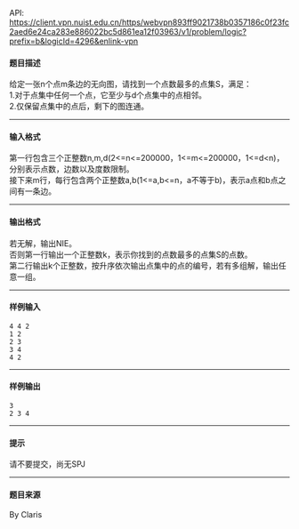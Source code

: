 API: https://client.vpn.nuist.edu.cn/https/webvpn893ff9021738b0357186c0f23fc2aed6e24ca283e886022bc5d861ea12f03963/v1/problem/logic?prefix=b&logicId=4296&enlink-vpn

#### 题目描述

给定一张n个点m条边的无向图，请找到一个点数最多的点集S，满足：  
1.对于点集中任何一个点，它至少与d个点集中的点相邻。  
2.仅保留点集中的点后，剩下的图连通。

---

#### 输入格式

第一行包含三个正整数n,m,d(2<=n<=200000，1<=m<=200000，1<=d<n)，分别表示点数，边数以及度数限制。  
接下来m行，每行包含两个正整数a,b(1<=a,b<=n，a不等于b)，表示a点和b点之间有一条边。

---

#### 输出格式

若无解，输出NIE。  
否则第一行输出一个正整数k，表示你找到的点数最多的点集S的点数。  
第二行输出k个正整数，按升序依次输出点集中的点的编号，若有多组解，输出任意一组。

---

#### 样例输入
```
4 4 2
1 2
2 3
3 4
4 2
```

---

#### 样例输出
```
3
2 3 4

```

---

#### 提示

请不要提交，尚无SPJ

---

#### 题目来源

By Claris
